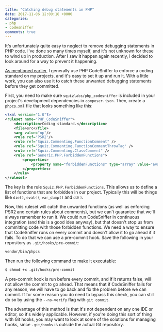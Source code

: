 ```yaml
---
title: "Catching debug statements in PHP"
date: 2017-11-06 12:00:18 +0000
categories:
- php
- codesniffer
comments: true
---
```


It's unfortunately quite easy to neglect to remove debugging statements in PHP code. I've done so many times myself, and it's not unknown for these to wind up in production. After I saw it happen again recently, I decided to look around for a way to prevent it happening.

[As mentioned earlier](/blog/2017/03/15/enforcing-a-coding-standard-with-php-codesniffer/), I generally use PHP CodeSniffer to enforce a coding standard on my projects, and it's easy to set it up and run it. With a little work, you can also use it to catch these unwanted debugging statements before they get committed.

First, you need to make sure `squizlabs/php_codesniffer` is included in your project's development dependencies in `composer.json`. Then, create a `phpcs.xml` file that looks something like this:

```xml
<?xml version="1.0"?>
<ruleset name="PHP_CodeSniffer">
	<description>Coding standard.</description>
	<file>src</file>
	<arg value="np"/>
	<rule ref="PSR2"/>
	<rule ref="Squiz.Commenting.FunctionComment" />
	<rule ref="Squiz.Commenting.FunctionCommentThrowTag" />
	<rule ref="Squiz.Commenting.ClassComment" />
	<rule ref="Generic.PHP.ForbiddenFunctions">
		<properties>
			<property name="forbiddenFunctions" type="array" value="eval=>NULL,dd=>NULL,die=>NULL,var_dump=>NULL,sizeof=>count,delete=>unset,print=>echo,create_function=>NULL"/>
		</properties>
	</rule>
</ruleset>
```

The key is the rule `Squiz.PHP.ForbiddenFunctions`. This allows us to define a list of functions that are forbidden in our project. Typically this will be things like `die()`, `eval()`, `var_dump()` and `dd()`.

Now, this ruleset will catch the unwanted functions (as well as enforcing PSR2 and certain rules about comments), but we can't guarantee that we'll always remember to run it. We could run CodeSniffer in continuous integration (and this is a good idea anyway), but that doesn't stop us from committing code with those forbidden functions. We need a way to ensure that CodeSniffer runs on every commit and doesn't allow it to go ahead if it fails. To do that we can use a pre-commit hook. Save the following in your repository as `.git/hooks/pre-commit`:

```bash
vendor/bin/phpcs
```

Then run the following command to make it executable:

```bash
$ chmod +x .git/hooks/pre-commit
```

A pre-commit hook is run before every commit, and if it returns false, will not allow the commit to go ahead. That means that if CodeSniffer fails for any reason, we will have to go back and fix the problem before we can commit. If for some reason you do need to bypass this check, you can still do so by using the `--no-verify` flag with `git commit`.

The advantage of this method is that it's not dependent on any one IDE or editor, so it's widely applicable. However, if you're doing this sort of thing with Git hooks, you may want to look at some of the solutions for managing hooks, since `.git/hooks` is outside the actual Git repository.
